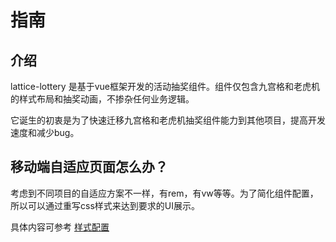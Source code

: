 # 指南

## 介绍

lattice-lottery 是基于vue框架开发的活动抽奖组件。组件仅包含九宫格和老虎机的样式布局和抽奖动画，不掺杂任何业务逻辑。

它诞生的初衷是为了快速迁移九宫格和老虎机抽奖组件能力到其他项目，提高开发速度和减少bug。

## 移动端自适应页面怎么办？

考虑到不同项目的自适应方案不一样，有rem，有vw等等。为了简化组件配置，所以可以通过重写css样式来达到要求的UI展示。

具体内容可参考 [样式配置](/guide/option.html#样式配置)
